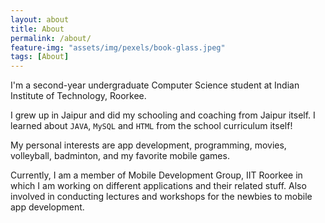 ```yaml
---
layout: about
title: About
permalink: /about/
feature-img: "assets/img/pexels/book-glass.jpeg"
tags: [About]
---
```

I'm a second-year undergraduate Computer Science student at Indian Institute of Technology, Roorkee.

I grew up in Jaipur and did my schooling and coaching from Jaipur itself. I learned about `JAVA`, `MySQL` and `HTML` from the school curriculum itself!

My personal interests are app development, programming, movies, volleyball, badminton, and my favorite mobile games.

Currently, I am a member of Mobile Development Group, IIT Roorkee in which I am working on different applications and their related stuff. Also involved in conducting lectures and workshops for the newbies to mobile app development.
 
